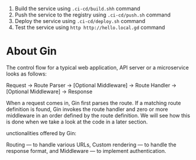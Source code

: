 1. Build the service using `.ci-cd/build.shh`  command
1. Push the service to the registry using `.ci-cd/push.sh` command
1. Deploy the service using `.ci-cd/deploy.sh` command
1. Test the service using `http http://hello.local.gd` command


# About Gin

The control flow for a typical web application, API server or a microservice looks as follows:

Request -> Route Parser -> [Optional Middleware] -> Route Handler -> [Optional Middleware] -> Response

When a request comes in, Gin first parses the route. If a matching route definition is found, Gin invokes the route handler and zero or more middleware in an order defined by the route definition. We will see how this is done when we take a look at the code in a later section.

unctionalities offered by Gin:

Routing — to handle various URLs,
Custom rendering — to handle the response format, and
Middleware — to implement authentication.